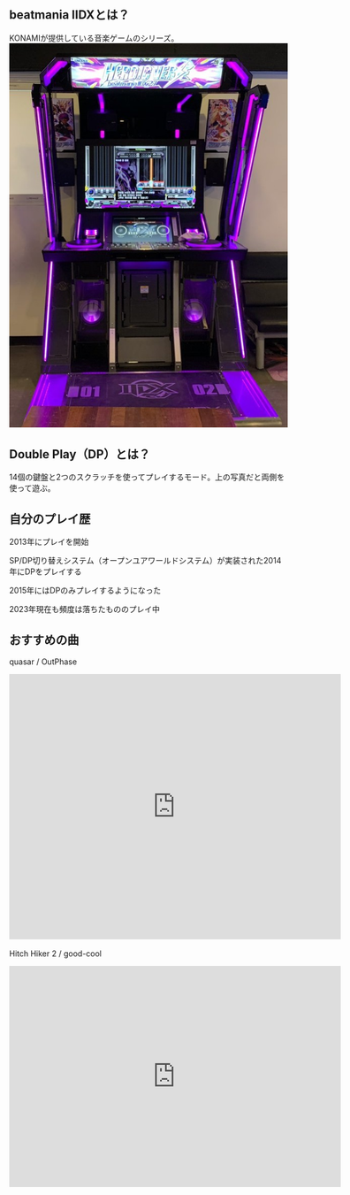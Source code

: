 ## beatmania IIDXとは？

KONAMIが提供している音楽ゲームのシリーズ。
![beatmania IIDX](/pictures/iidxlm.jpg)

## Double Play（DP）とは？

14個の鍵盤と2つのスクラッチを使ってプレイするモード。上の写真だと両側を使って遊ぶ。

## 自分のプレイ歴

2013年にプレイを開始

SP/DP切り替えシステム（オープンユアワールドシステム）が実装された2014年にDPをプレイする

2015年にはDPのみプレイするようになった

2023年現在も頻度は落ちたもののプレイ中

## おすすめの曲

<p class="bigtext">quasar / OutPhase</p>

<iframe class="youtube" width="600" height="480" src="https://www.youtube.com/embed/JuXy7S0zwpc" title="Beatmania IIDX - quasar DPA" frameborder="0" allow="accelerometer; autoplay; clipboard-write; encrypted-media; gyroscope; picture-in-picture; web-share" allowfullscreen></iframe>

<p class="bigtext">Hitch Hiker 2 / good-cool</p>

<iframe class="youtube" width="600" height="400" src="https://www.youtube.com/embed/rPEmaCUyUTU" title="Beatmania IIDX 4th Style - Hitch Hiker 2 [DOUBLE] [ANOTHER]" frameborder="0" allow="accelerometer; autoplay; clipboard-write; encrypted-media; gyroscope; picture-in-picture; web-share" allowfullscreen></iframe>
